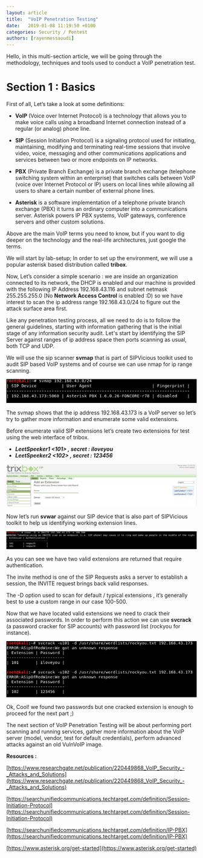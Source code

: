 ```yaml
---
layout: article
title:  "VoIP Penetration Testing"
date:   2019-01-08 11:19:50 +0100
categories: Security / Pentest
authors: [rayenmessaoudi]
---
```


Hello, in this multi-section article, we will be going through the methodology, techniques and tools used to conduct a VoIP penetration test.

# Section 1 : Basics

First of all, Let’s take a look at some definitions:
-   **VoIP** (Voice over Internet Protocol) is a technology that allows you to make voice calls using a broadband Internet connection instead of a regular (or analog) phone line.
    

  

-   **SIP** (Session Initiation Protocol) is a signaling protocol used for initiating, maintaining, modifying and terminating real-time sessions that involve video, voice, messaging and other communications applications and services between two or more endpoints on IP networks.
    

  

-   **PBX** (Private Branch Exchange) is a private branch exchange (telephone switching system within an enterprise) that switches calls between VoIP (voice over Internet Protocol or IP) users on local lines while allowing all users to share a certain number of external phone lines.
    

  
- **Asterisk** is a software implementation of a telephone private branch exchange (PBX) it turns an ordinary computer into a communications server. Asterisk powers IP PBX systems, VoIP gateways, conference servers and other custom solutions.

Above are the main VoIP terms you need to know, but if you want to dig deeper on the technology and the real-life architectures, just google the terms.

We will start by lab-setup; In order to set up the environment, we will use a popular asterisk based distribution called **tribox**. 

Now, Let’s consider a simple scenario : we are inside an organization connected to its network, the DHCP is enabled and our machine is provided with the following IP Address 192.168.43.116 and subnet netmask 255.255.255.0 (No **Network Access Control** is enabled :D) so we have interest to scan the ip address range 192.168.43.0/24 to figure out the attack surface area first.

Like any penetration testing process, all we need to do is to follow the general guidelines, starting with information gathering that is the initial stage of any information security audit. Let's start by identifying the SIP Server against ranges of ip address space then ports scanning as usual, both TCP and UDP.

We will use the sip scanner **svmap** that is part of SIPVicious toolkit used to audit SIP based VoIP systems and of course we can use nmap for ip range scanning.

![Svmap result](/assets/img/rayenmessaoudi/VoIP%20Penetration%20Testing/1.png)


The svmap shows that the ip address 192.168.43.173 is a VoIP server so let’s try to gather more information and enumerate some valid extensions.

Before enumerate valid SIP extensions let’s create two extensions for test using the web interface of tribox.

-   ***LeetSpeeker1 <101> , secret : iloveyou***    
-   ***LeetSpeeker2 <102> , secret : 123456***

![Create extensions](/assets/img/rayenmessaoudi/VoIP%20Penetration%20Testing/2.png)

Now let’s run **svwar** against our SIP device that is also part of SIPVicious toolkit to help us identifying working extension lines.

![Search extensions](/assets/img/rayenmessaoudi/VoIP%20Penetration%20Testing/3.png)

As you can see we have two valid extensions are returned that require authentication.

The invite method is one of the SIP Requests asks a server to establish a session, the INVITE request brings back valid responses. 

The -D option used to scan for default / typical extensions , it’s generally best to use a custom range in our case 100-500.

Now that we have located valid extensions we need to crack their associated passwords. In order to perform this action we can use **svcrack** (a password cracker for SIP accounts) with password list (rockyou for instance).

![Password crack](/assets/img/rayenmessaoudi/VoIP%20Penetration%20Testing/4.png)

Ok, Cool! we found two passwords but one cracked extension is enough to proceed for the next part ;)

  

The next section of VoIP Penetration Testing will be about performing port scanning and running services, gather more information about the VoIP server (model, vendor, test for default credentials), perform advanced attacks against an old VulnVoIP image.

**Resources :**

[https://www.researchgate.net/publication/220449868_VoIP_Security_-_Attacks_and_Solutions](https://www.researchgate.net/publication/220449868_VoIP_Security_-_Attacks_and_Solutions)

[https://searchunifiedcommunications.techtarget.com/definition/Session-Initiation-Protocol](https://searchunifiedcommunications.techtarget.com/definition/Session-Initiation-Protocol)

[https://searchunifiedcommunications.techtarget.com/definition/IP-PBX](https://searchunifiedcommunications.techtarget.com/definition/IP-PBX)

[https://www.asterisk.org/get-started](https://www.asterisk.org/get-started)
